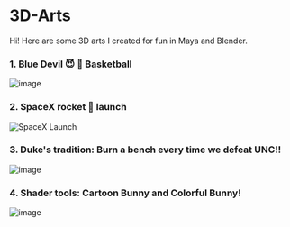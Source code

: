 # 3D-Arts
Hi! Here are some 3D arts I created for fun in Maya and Blender.
### 1. Blue Devil :smiling_imp: :blue_heart: Basketball
![image](https://user-images.githubusercontent.com/111829337/215369817-647d3ec2-ab6d-4a1c-a115-4f9615d8b52a.png)
### 2. SpaceX rocket :rocket: launch 
![SpaceX Launch](https://user-images.githubusercontent.com/111829337/218844058-0147aaf3-5185-4182-b5d7-bfacc8d5ce28.png)
### 3. Duke's tradition: Burn a bench every time we defeat UNC!!
![image](https://user-images.githubusercontent.com/111829337/221743031-693c7127-9af9-44f7-9e7b-3fbb87e0ba00.png)
### 4. Shader tools: Cartoon Bunny and Colorful Bunny!
![image](https://user-images.githubusercontent.com/111829337/226114361-acc85de1-4714-4f0e-845c-a22efe4d0e28.png)
